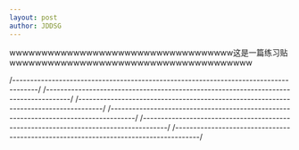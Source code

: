 ```yaml
---
layout: post
author: JDDSG
---
```

wwwwwwwwwwwwwwwwwwwwwwwwwwwwwwwwwww这是一篇练习贴wwwwwwwwwwwwwwwwwwwwwwwwwwwwwwwwwwwwww

/-------------------------------------------------------------------------------------/
/-------------------------------------------------------------------------------------/
/-------------------------------------------------------------------------------------/
/-------------------------------------------------------------------------------------/
/-------------------------------------------------------------------------------------/
/-------------------------------------------------------------------------------------/

